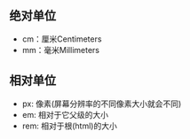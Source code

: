 ## 绝对单位

- cm：厘米Centimeters
- mm：毫米Millimeters

## 相对单位

- px: 像素(屏幕分辨率的不同像素大小就会不同)
- em: 相对于它父级的大小
- rem: 相对于根(html)的大小
